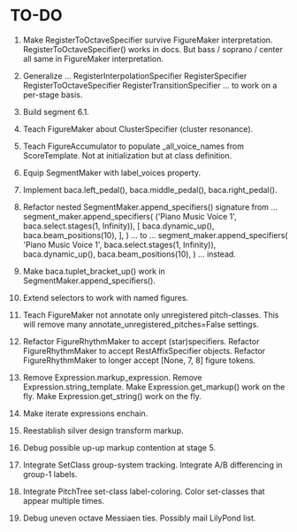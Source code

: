 TO-DO
=====

1.  Make RegisterToOctaveSpecifier survive FigureMaker interpretation.
    RegisterToOctaveSpecifier() works in docs.
    But bass / soprano / center all same in FigureMaker interpretation.

2.  Generalize ...
        RegisterInterpolationSpecifier
        RegisterSpecifier
        RegisterToOctaveSpecifier
        RegisterTransitionSpecifier
    ... to work on a per-stage basis.

3.  Build segment 6.1.

4.  Teach FigureMaker about ClusterSpecifier (cluster resonance).

5.  Teach FigureAccumulator to populate _all_voice_names from ScoreTemplate.
    Not at initialization but at class definition.

6.  Equip SegmentMaker with label_voices property.

7.  Implement baca.left_pedal(), baca.middle_pedal(), baca.right_pedal().

8.  Refactor nested SegmentMaker.append_specifiers() signature from ...
        segment_maker.append_specifiers(
            ('Piano Music Voice 1', baca.select.stages(1, Infinity)),
            [
                baca.dynamic_up(),
                baca.beam_positions(10),
                ],
            )
    ... to ...
        segment_maker.append_specifiers(
            'Piano Music Voice 1',
            baca.select.stages(1, Infinity)),
            baca.dynamic_up(),
            baca.beam_positions(10),
            )
    ... instead.

9.  Make baca.tuplet_bracket_up() work in SegmentMaker.append_specifiers().

10. Extend selectors to work with named figures.

11. Teach FigureMaker not annotate only unregistered pitch-classes.
    This will remove many annotate_unregistered_pitches=False settings.

12. Refactor FigureRhythmMaker to accept (star)specifiers.
    Refactor FigureRhythmMaker to accept RestAffixSpecifier objects.
    Refactor FigureRhythmMaker to longer accept [None, 7, 8] figure tokens.

13. Remove Expression.markup_expression.
    Remove Expression.string_template.
    Make Expression.get_markup() work on the fly.
    Make Expression.get_string() work on the fly.

14. Make iterate expressions enchain.

15. Reestablish silver design transform markup.

16. Debug possible up-up markup contention at stage 5.

17. Integrate SetClass group-system tracking.
    Integrate A/B differencing in group-1 labels.

18. Integrate PitchTree set-class label-coloring.
    Color set-classes that appear multiple times.

19. Debug uneven octave Messiaen ties. Possibly mail LilyPond list.
